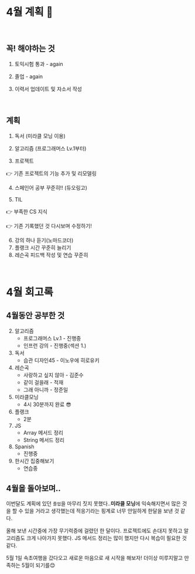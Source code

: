 # 4월 계획 🎁

<br/>

## 꼭! 해야하는 것 

1. 토익시험 통과 - again

2. 졸업 - again

3. 이력서 업데이트 및 자소서 작성

<br/>

## 계획

1. 독서 (미라클 모닝 이용)

2. 알고리즘 (프로그래머스 Lv.1부터)

3. 프로젝트 

👉 기존 프로젝트의 기능 추가 및 리모델링

4. 스페인어 공부 꾸준히!! (듀오링고)

5. TIL

👉 부족한 CS 지식 

👉 기존 기록했던 것 다시보며 수정하기!

6. 강의 하나 듣기(노마드코더)
7. 플랭크 시간 꾸준히 늘리기
8. 레슨곡 피드백 작성 및 연습 꾸준히

<br/>

# 4월 회고록



## 4월동안 공부한 것

2. 알고리즘
   - 프로그래머스 Lv.1 - 진행중
   - 인프런 강의 - 진행중(섹션 1.)
3. 독서
   - 습관 디자인45 - 이노우에 히로유키
4. 레슨곡
   - 사랑하고 싶지 않아 - 김준수
   - 같이 걸을래 - 적재
   - 그래 아니까 - 정준일
5. 미라클모닝
   - 4시 30분까지 완료 😎
6. 플랭크
   - 2분
7. JS
   - Array 메서드 정리
   - String 메서드 정리
8. Spanish
   - 진행중
9. 한시간 집중해보기
   - 연습중



## 4월을 돌아보며..

이번달도 계획에 있던 `졸업`을 마무리 짓지 못했다..**미라클 모닝**에 익숙해지면서 많은 것을 할 수 있을 거라고 생각했는데 적응기라는 핑계로 너무 안일하게 한달을 보낸 것 같다.

올해 보낸 시간중에 가장 무기력증에 걸렸던 한 달이다. 프로젝트에도 손대지 못하고 알고리즘도 크게 나아가지 못했다. JS 메서드 정리는 많이 했지만 다시 복습이 필요한 것 같다. 

5월 1일 속초여행을 갔다오고 새로운 마음으로 새 시작을 해보자! 더이상 미루지말고 만족하는 5월이 되기를😊
